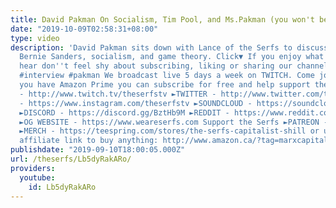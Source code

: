 ```yaml
---
title: David Pakman On Socialism, Tim Pool, and Ms.Pakman (you won't believe the answer!)
date: "2019-10-09T02:58:31+08:00"
type: video
description: 'David Pakman sits down with Lance of the Serfs to discuss Tim Pool,
  Bernie Sanders, socialism, and game theory. Click▼ If you enjoy what you see and
  hear don''t feel shy about subscribing, liking or sharing our channel. #davidpakman
  #interview #pakman We broadcast live 5 days a week on TWITCH. Come join us and if
  you have Amazon Prime you can subscribe for free and help support the show. ►TWITCH
  - http://www.twitch.tv/theserfstv ►TWITTER - http://www.twitter.com/theserfstv ►INSTAGRAM
  - https://www.instagram.com/theserfstv ►SOUNDCLOUD - https://soundcloud.com/theserfstv
  ►DISCORD - https://discord.gg/BztHb9M ►REDDIT - https://www.reddit.com/r/theserfstv
  ►OG WEBSITE - https://www.weareserfs.com Support the Serfs ►PATREON - http://www.patreon.com/theserfs
  ►MERCH - https://teespring.com/stores/the-serfs-capitalist-shill or use The Serfs
  affiliate link to buy anything: http://www.amazon.ca/?tag=marxcapital-20'
publishdate: "2019-09-10T18:00:05.000Z"
url: /theserfs/Lb5dyRakARo/
providers:
  youtube:
    id: Lb5dyRakARo
---
```

